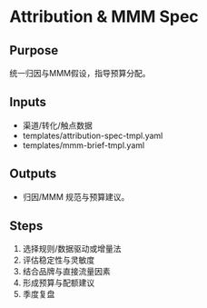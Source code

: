 # Attribution & MMM Spec

## Purpose

统一归因与MMM假设，指导预算分配。

## Inputs

- 渠道/转化/触点数据
- templates/attribution-spec-tmpl.yaml
- templates/mmm-brief-tmpl.yaml

## Outputs

- 归因/MMM 规范与预算建议。

## Steps

1. 选择规则/数据驱动或增量法
2. 评估稳定性与灵敏度
3. 结合品牌与直接流量因素
4. 形成预算与配额建议
5. 季度复盘
